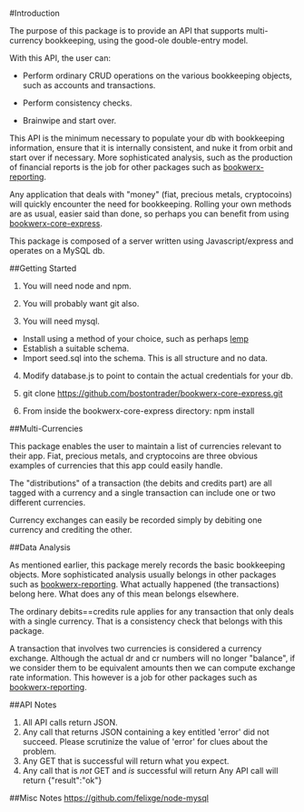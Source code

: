 #Introduction

The purpose of this package is to provide an API that supports multi-currency
 bookkeeping, using the good-ole double-entry model.

With this API, the user can:

* Perform ordinary CRUD operations on the various bookkeeping objects,
such as accounts and transactions.

* Perform consistency checks.

* Brainwipe and start over.

This API is the minimum necessary to populate your db with bookkeeping information,
ensure that it is internally consistent, and nuke it from orbit and start over if necessary.
More sophisticated analysis, such as the production of financial reports is the
job for other packages such as [bookwerx-reporting](http://github.com/bostontrader/bookwerx-reporting).

Any application that deals with "money" (fiat, precious metals, cryptocoins) will
quickly encounter the need for bookkeeping.  Rolling your own methods are as usual, easier said than done, so
perhaps you can benefit from using [bookwerx-core-express](http://github.com/bostontrader/bookwerx-core-express).

This package is composed of a server written using
Javascript/express and operates on a MySQL db.

##Getting Started

1. You will need node and npm.

2. You will probably want git also.

3. You will need mysql.
  * Install using a method of your choice, such as perhaps [lemp](http://github.com/bostontrader/lemp)
  * Establish a suitable schema.
  * Import seed.sql into the schema.  This is all structure and no data.

4. Modify database.js to point to contain the actual credentials for your db.

5. git clone https://github.com/bostontrader/bookwerx-core-express.git

6. From inside the bookwerx-core-express directory: npm install


##Multi-Currencies

This package enables the user to maintain a list of currencies relevant to their app.
Fiat, precious metals, and cryptocoins are three obvious examples of currencies that
this app could easily handle.

The "distributions" of a transaction (the debits and credits part) are all tagged
with a currency and a single transaction can include one or two different
currencies.

Currency exchanges can easily be recorded simply by debiting one currency and
crediting the other.

##Data Analysis

As mentioned earlier, this package merely records the basic bookkeeping objects.
More sophisticated analysis usually belongs in other packages such as
[bookwerx-reporting](http://github.com/bostontrader/bookwerx-reporting).  What actually happened (the transactions) belong here.
What does any of this mean belongs elsewhere.

The ordinary debits==credits rule applies for any transaction that only deals
 with a single currency.  That is a consistency check that belongs with this package.

A transaction that involves two currencies is considered a currency exchange.
Although the actual dr and cr numbers will no longer "balance", if we consider
them to be equivalent amounts then we can compute exchange rate information.
This however is a job for other packages such as [bookwerx-reporting](http://github.com/bostontrader/bookwerx-reporting).

##API Notes
1. All API calls return JSON.
2. Any call that returns JSON containing a key
entitled 'error' did not succeed.  Please scrutinize the
value of 'error' for clues about the problem.
3. Any GET that is successful will return what you expect.
4. Any call that is _not_ GET and _is_ successful will
return
Any API call will return {"result":"ok"}


##Misc Notes
https://github.com/felixge/node-mysql
